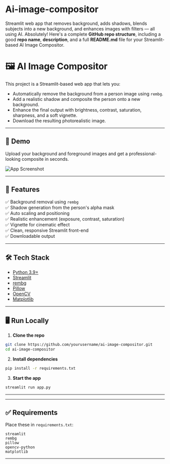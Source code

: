 # Ai-image-compositor
 Streamlit web app that removes background, adds shadows, blends subjects into a new background, and enhances images with filters — all using AI.
Absolutely! Here's a complete **GitHub repo structure**, including a good **repo name**, **description**, and a full **README.md** file for your Streamlit-based AI Image Compositor.

# 🖼️ AI Image Compositor

This project is a Streamlit-based web app that lets you:

- Automatically remove the background from a person image using `rembg`.
- Add a realistic shadow and composite the person onto a new background.
- Enhance the final output with brightness, contrast, saturation, sharpness, and a soft vignette.
- Download the resulting photorealistic image.

---

## 🚀 Demo

Upload your background and foreground images and get a professional-looking composite in seconds.

![App Screenshot](https://your-screenshot-link-or-gif.gif)

---

## 🧠 Features

✅ Background removal using `rembg`  
✅ Shadow generation from the person's alpha mask  
✅ Auto scaling and positioning  
✅ Realistic enhancement (exposure, contrast, saturation)  
✅ Vignette for cinematic effect  
✅ Clean, responsive Streamlit front-end  
✅ Downloadable output  

---

## 🛠️ Tech Stack

- [Python 3.9+](https://www.python.org/)
- [Streamlit](https://streamlit.io/)
- [rembg](https://github.com/danielgatis/rembg)
- [Pillow](https://python-pillow.org/)
- [OpenCV](https://opencv.org/)
- [Matplotlib](https://matplotlib.org/)

---

## 🖥️ Run Locally

1. **Clone the repo**  
```bash
git clone https://github.com/yourusername/ai-image-compositor.git
cd ai-image-compositor
````

2. **Install dependencies**

```bash
pip install -r requirements.txt
```

3. **Start the app**

```bash
streamlit run app.py
```

---
---

## ✅ Requirements

Place these in `requirements.txt`:

```
streamlit
rembg
pillow
opencv-python
matplotlib
```

---
